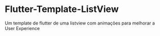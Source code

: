 # Flutter-Template-ListView
Um template de flutter de uma listview com animações para melhorar a User Experience
